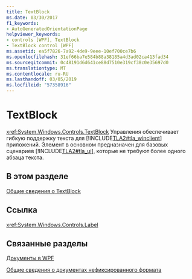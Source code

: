 ```yaml
---
title: TextBlock
ms.date: 03/30/2017
f1_keywords:
- AutoGeneratedOrientationPage
helpviewer_keywords:
- controls [WPF], TextBlock
- TextBlock control [WPF]
ms.assetid: ea5f7826-7a92-4de9-9eee-10ef700ce7b6
ms.openlocfilehash: 31ef66ba7e584b88a38185a4d3ad02ca413fad34
ms.sourcegitcommit: 0c48191d6d641ce88d7510e319cf38c0e35697d0
ms.translationtype: MT
ms.contentlocale: ru-RU
ms.lasthandoff: 03/05/2019
ms.locfileid: "57358916"
---
```

# <a name="textblock"></a>TextBlock
<xref:System.Windows.Controls.TextBlock> Управления обеспечивает гибкую поддержку текста для [!INCLUDE[TLA2#tla_winclient](../../../../includes/tla2sharptla-winclient-md.md)] приложений. Элемент в основном предназначен для базовых сценариев [!INCLUDE[TLA2#tla_ui](../../../../includes/tla2sharptla-ui-md.md)], которые не требуют более одного абзаца текста.  
  
## <a name="in-this-section"></a>В этом разделе  
 [Общие сведения о TextBlock](textblock-overview.md)  
  
## <a name="reference"></a>Ссылка  
 <xref:System.Windows.Controls.Label>  
  
## <a name="related-sections"></a>Связанные разделы  
 [Документы в WPF](../advanced/documents-in-wpf.md)  
  
 [Общие сведения о документах нефиксированного формата](../advanced/flow-document-overview.md)
